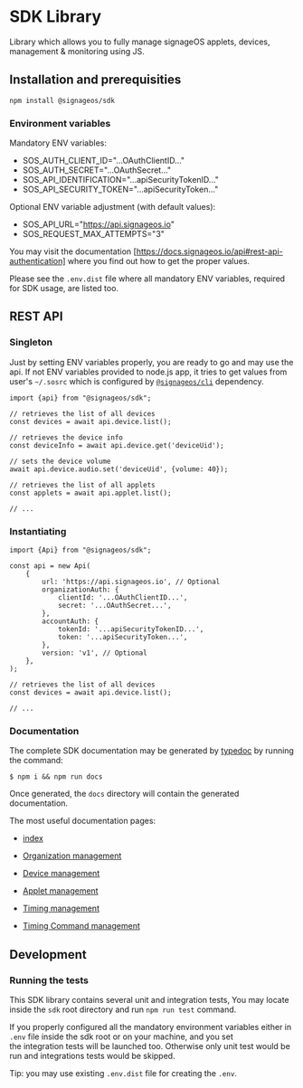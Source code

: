 # SDK Library

Library which allows you to fully manage signageOS applets, devices, management & monitoring using JS.

## Installation and prerequisities

```
npm install @signageos/sdk
```

### Environment variables

Mandatory ENV variables:

- SOS_AUTH_CLIENT_ID="...OAuthClientID..."
- SOS_AUTH_SECRET="...OAuthSecret..."
- SOS_API_IDENTIFICATION="...apiSecurityTokenID..."
- SOS_API_SECURITY_TOKEN="...apiSecurityToken..."

Optional ENV variable adjustment (with default values):

- SOS_API_URL="https://api.signageos.io"
- SOS_REQUEST_MAX_ATTEMPTS="3"

You may visit the documentation [https://docs.signageos.io/api#rest-api-authentication] where you find out how to get the proper values.

Please see the `.env.dist` file where all mandatory ENV variables, required for SDK usage, are listed too.

## REST API

### Singleton
Just by setting ENV variables properly, you are ready to go and may use the api.
If not ENV variables provided to node.js app, it tries to get values from user's `~/.sosrc` which is configured by [`@signageos/cli`](https://github.com/signageos/cli) dependency.

```ecmascript 6
import {api} from "@signageos/sdk";

// retrieves the list of all devices
const devices = await api.device.list();

// retrieves the device info
const deviceInfo = await api.device.get('deviceUid');

// sets the device volume
await api.device.audio.set('deviceUid', {volume: 40});

// retrieves the list of all applets
const applets = await api.applet.list();

// ...
```

### Instantiating
```ecmascript 6
import {Api} from "@signageos/sdk";

const api = new Api(
	{
		url: 'https://api.signageos.io', // Optional
		organizationAuth: {
			clientId: '...OAuthClientID...',
			secret: '...OAuthSecret...',
		},
		accountAuth: {
			tokenId: '...apiSecurityTokenID...',
			token: '...apiSecurityToken...',
		},
		version: 'v1', // Optional
	},
);

// retrieves the list of all devices
const devices = await api.device.list();

// ...
```

### Documentation

The complete SDK documentation may be generated by [typedoc](https://typedoc.org/) by running the command:
```
$ npm i && npm run docs
```

Once generated, the `docs` directory will contain the generated documentation.

The most useful documentation pages:

- [index](https://signageos-documentation.s3.eu-central-1.amazonaws.com/sdk/latest/index.html) 


- [Organization management](https://signageos-documentation.s3.eu-central-1.amazonaws.com/sdk/latest/classes/organizationmanagement.html) 
- [Device management](https://signageos-documentation.s3.eu-central-1.amazonaws.com/sdk/latest/classes/devicemanagement.html)
- [Applet management](https://signageos-documentation.s3.eu-central-1.amazonaws.com/sdk/latest/classes/appletmanagement.html)
- [Timing management](https://signageos-documentation.s3.eu-central-1.amazonaws.com/sdk/latest/classes/timingmanagement.html)
- [Timing Command management](https://signageos-documentation.s3.eu-central-1.amazonaws.com/sdk/latest/classes/timingcommandmanagement.html)

## Development

### Running the tests

This SDK library contains several unit and integration tests,
You may locate inside the `sdk` root directory and run `npm run test` command. 

If you properly configured all the mandatory environment variables either in `.env` file inside the sdk root or on your machine,
and you set  
the integration tests will be launched too. Otherwise only unit test would be run and integrations tests would be skipped.

Tip: you may use existing `.env.dist` file for creating the `.env`.
